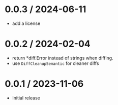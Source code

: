 # 0.0.3 / 2024-06-11

- add a license

# 0.0.2 / 2024-02-04

- return \*diff.Error instead of strings when diffing.
- use `DiffCleanupSemantic` for cleaner diffs

# 0.0.1 / 2023-11-06

- Initial release
